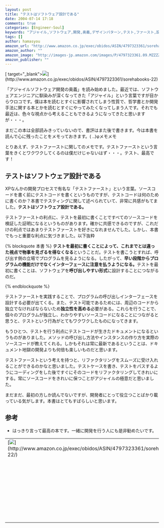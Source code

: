 ```yaml
---
layout: post
title: "テストはソフトウェア設計である"
date: 2004-07-14 17:18
comments: true
categories: [Engineer-Soul]
keywords: "アジャイル,ソフトウェア,開発,奥義,デザインパターン,テスト,ファースト,設計"
tags: []
author: hamasyou
amazon_url: "http://www.amazon.co.jp/exec/obidos/ASIN/4797323361/sorehabooks-22"
amazon_author: ""
amazon_image: "http://images-jp.amazon.com/images/P/4797323361.09.MZZZZZZZ.jpg"
amazon_publisher: ""
---
```


<p>
[ target="_blank"><img src="http://images-jp.amazon.com/images/P/4797323361.09.MZZZZZZZ.jpg"   border="0" />](http://www.amazon.co.jp/exec/obidos/ASIN/4797323361/sorehabooks-22)
</p>

「アジャイルソフトウェア開発の奥義」を読み始めました。最近では、ソフトウェアエンジニアに馴染みが深くなってきた「アジャイル」という言葉ですが目からウロコです。僕は本を読むとすぐに影響されてしまう性質で、哲学書とか開発手法に関する本とかを読むとすぐにやってみたくなってしまう人です。それでも最近は、色々な視点から考えることもできるようになってきたと思いますが・・・。

まだこの本は全部読みきっていないので、書評はまた後で書きます。今は本書を読んで心に残ったことをメモっておきます。( ..)φメモメモ

とりあえず、テストファーストに関してのメモです。テストファーストという言葉をきくとワクワクしてくるのは僕だけじゃないはず・・・。テスト、最高です！


<!-- more -->

<h2>テストはソフトウェア設計である</h2>

XPなんかの開発プロセスで有名な「テストファースト」という言葉。ソースコードを書く前にテストコードを書くというものですが、テストコードは何のために書くのか？本書でテスティングに関して述べられていて、非常に共感がもてました。<strong>テストはソフトウェア設計である。</strong>

テストファーストの利点に、テストを最初に書くことですべてのソースコードを検証した証明になるというものがあります。確かに共感できるのですが、これだけの利点ではあまりテストファーストを好きになれませんでした。しかし、本書でもっと重要な利点に気づきました。以下抜粋

{% blockquote 本書 %}
<b>テストを最初に書くことによって、これまでとは違った視点で物事を見ざるを得なくなる</b>ということだ。テストを書こうとすれば、呼び出す側の立場でプログラムを見るようになる。したがって、<b>早い段階からプログラムの機能だけでなくインターフェースに注意を払うようになる。</b>テストを最初に書くことは、ソフトウェアを<b>呼び出しやすい形式</b>に設計することにつながるのだ。


{% endblockquote %}

テストファーストを実践することで、プログラムの呼び出しインターフェースを設計する必要が出てくる。また、テスト可能であるためには、周辺のコードから独立でなければならないため<b>独立性を高める</b>必要がある。これらを行うことで、個々のプログラムが独立し、わかりやすいソースコードになることにつながると思うと、テストという行為がとてもワクワクしたものになってきます。

もうひとつ、テストを行う利点にテストコードが生きたドキュメントになるというものがありました。メソッドの呼び出し方法やインスタンスの作り方を実際のソースコードが教えてくれる。しかもそれは常に最新であるということは、ドキュメント地獄の開発よりも何倍も楽しいものだと思います。

テストファーストという考えを持つと、リファクタリングをスムーズに受け入れることができるのかなと思いました。テストケースを書き、テストをパスするようにコーディングをした後ですぐにそのコードをリファクタリングしてきれいにする。常にソースコードをきれいに保つことがアジャイルの極意だと思いました。

まだまだ、最初の方しか読んでないですが、開発者にとって役立つことばかり載っている気がします。本書はとてもすばらしいと思います。

<h2>参考</h2>

+ はっきり言って最高の本です。一緒に開発を行う人にも是非勧めたいです。
<div class="rakuten"><table border="0" cellpadding="5" width="400"><tr><td valign="top">[<img src="http://images-jp.amazon.com/images/P/4797323361.09.MZZZZZZZ.jpg"   border="0" />](http://www.amazon.co.jp/exec/obidos/ASIN/4797323361/sorehabooks-22/)</td><td valign="top" />[アジャイルソフトウェア開発の奥義](http://www.amazon.co.jp/exec/obidos/ASIN/4797323361/sorehabooks-22/)<br />ロバート・C・マーチン ， 瀬谷 啓介<br /><iframe scrolling="no" frameborder="0" width="250" height="40" hspace="0" vspace="0" marginheight="0" marginwidth="0" src="http://xml-jp.amznxslt.com/onca/xml3?dev-t=D2JW5SAFEH7L0B&t=goodpic-22&f=http://www.g-tools.com/xsl/aws-price-ffffff.xsl&locale=jp&type=lite&AsinSearch=4797323361"></iframe><br /><br /><font size="-1"><b>おすすめ平均</b><img src="http://g-images.amazon.com/images/G/01/detail/stars-5-0.gif"   /><br /><img src="http://g-images.amazon.com/images/G/01/detail/stars-5-0.gif"   />体系だてられた経験的ガイドラインか。<br /></font><br />[ /><font size="-1">Amazonで詳しく見る</font>](http://www.amazon.co.jp/exec/obidos/ASIN/4797323361/sorehabooks-22/)<img src="http://www.g-tools.com/img/spacer.gif"   width="50" height="1" />[ /><img src="http://www.g-tools.com/img/powered-by-gtool.gif"   border="0" alt="4797323361"/>](http://www.goodpic.com/mt/aws/)<br /></td></tr></table>
</div>




